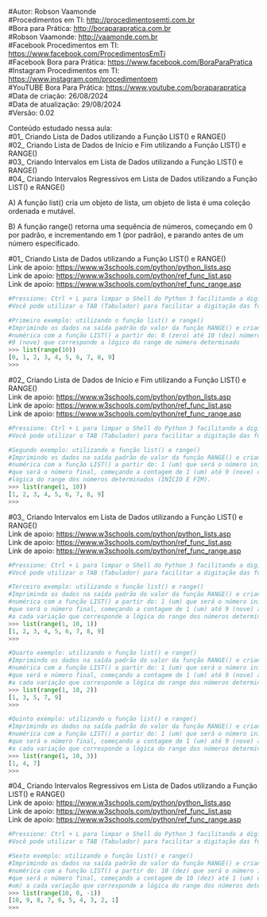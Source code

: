 #Autor: Robson Vaamonde<br>
#Procedimentos em TI: http://procedimentosemti.com.br<br>
#Bora para Prática: http://boraparapratica.com.br<br>
#Robson Vaamonde: http://vaamonde.com.br<br>
#Facebook Procedimentos em TI: https://www.facebook.com/ProcedimentosEmTi<br>
#Facebook Bora para Prática: https://www.facebook.com/BoraParaPratica<br>
#Instagram Procedimentos em TI: https://www.instagram.com/procedimentoem<br>
#YouTUBE Bora Para Prática: https://www.youtube.com/boraparapratica<br>
#Data de criação: 26/08/2024<br>
#Data de atualização: 29/08/2024<br>
#Versão: 0.02<br>

Conteúdo estudado nessa aula:<br>
#01_ Criando Lista de Dados utilizando a Função LIST() e RANGE()<br>
#02_ Criando Lista de Dados de Início e Fim utilizando a Função LIST() e RANGE()<br>
#03_ Criando Intervalos em Lista de Dados utilizando a Função LIST() e RANGE()<br>
#04_ Criando Intervalos Regressivos em Lista de Dados utilizando a Função LIST() e RANGE()<br>

A) A função list() cria um objeto de lista, um objeto de lista é uma coleção ordenada e mutável.

B) A função range() retorna uma sequência de números, começando em 0 por padrão, e incrementando em 1 (por padrão), e parando antes de um número especificado.

#01_ Criando Lista de Dados utilizando a Função LIST() e RANGE()<br>
Link de apoio: https://www.w3schools.com/python/python_lists.asp<br>
Link de apoio: https://www.w3schools.com/python/ref_func_list.asp<br>
Link de apoio: https://www.w3schools.com/python/ref_func_range.asp
```python
#Pressione: Ctrl + L para limpar o Shell do Python 3 facilitando a digitação
#Você pode utilizar o TAB (Tabulador) para facilitar a digitação das funções

#Primeiro exemplo: utilizando o função list() e range()
#Imprimindo os dados na saída padrão do valor da função RANGE() e criando uma sequência
#numérica com a função LIST() a partir do: 0 (zero) até 10 (dez) números finalizando no 
#9 (nove) que corresponde a lógico do range de número determinado
>>> list(range(10))
[0, 1, 2, 3, 4, 5, 6, 7, 8, 9]
>>>
```

#02_ Criando Lista de Dados de Início e Fim utilizando a Função LIST() e RANGE()<br>
Link de apoio: https://www.w3schools.com/python/python_lists.asp<br>
Link de apoio: https://www.w3schools.com/python/ref_func_list.asp<br>
Link de apoio: https://www.w3schools.com/python/ref_func_range.asp
```python
#Pressione: Ctrl + L para limpar o Shell do Python 3 facilitando a digitação
#Você pode utilizar o TAB (Tabulador) para facilitar a digitação das funções

#Segundo exemplo: utilizando o função list() e range()
#Imprimindo os dados na saída padrão do valor da função RANGE() e criando uma sequência
#numérica com a função LIST() a partir do: 1 (um) que será o número inicial até o 10 (dez)
#que será o número final, começando a contagem de 1 (um) até 9 (nove) que corresponde a 
#lógica do range dos números determinados (INÍCIO E FIM).
>>> list(range(1, 10))
[1, 2, 3, 4, 5, 6, 7, 8, 9]
>>>
```

#03_ Criando Intervalos em Lista de Dados utilizando a Função LIST() e RANGE()<br>
Link de apoio: https://www.w3schools.com/python/python_lists.asp<br>
Link de apoio: https://www.w3schools.com/python/ref_func_list.asp<br>
Link de apoio: https://www.w3schools.com/python/ref_func_range.asp
```python
#Pressione: Ctrl + L para limpar o Shell do Python 3 facilitando a digitação
#Você pode utilizar o TAB (Tabulador) para facilitar a digitação das funções

#Terceiro exemplo: utilizando o função list() e range()
#Imprimindo os dados na saída padrão do valor da função RANGE() e criando uma sequência
#numérica com a função LIST() a partir do: 1 (um) que será o número inicial até o 10 (dez)
#que será o número final, começando a contagem de 1 (um) até 9 (nove) adicionando 1 (um)
#a cada variação que corresponde a lógica do range dos números determinados (INÍCIO E FIM).
>>> list(range(1, 10, 1))
[1, 2, 3, 4, 5, 6, 7, 8, 9]
>>> 

#Quarto exemplo: utilizando o função list() e range()
#Imprimindo os dados na saída padrão do valor da função RANGE() e criando uma sequência
#numérica com a função LIST() a partir do: 1 (um) que será o número inicial até o 10 (dez)
#que será o número final, começando a contagem de 1 (um) até 9 (nove) adicionando 2 (dois)
#a cada variação que corresponde a lógica do range dos números determinados (INÍCIO E FIM).
>>> list(range(1, 10, 2))
[1, 3, 5, 7, 9]
>>>

#Quinto exemplo: utilizando o função list() e range()
#Imprimindo os dados na saída padrão do valor da função RANGE() e criando uma sequência
#numérica com a função LIST() a partir do: 1 (um) que será o número inicial até o 10 (dez)
#que será o número final, começando a contagem de 1 (um) até 9 (nove) adicionando 3 (três)
#a cada variação que corresponde a lógica do range dos números determinados (INÍCIO E FIM).
>>> list(range(1, 10, 3))
[1, 4, 7]
>>>
```

#04_ Criando Intervalos Regressivos em Lista de Dados utilizando a Função LIST() e RANGE()<br>
Link de apoio: https://www.w3schools.com/python/python_lists.asp<br>
Link de apoio: https://www.w3schools.com/python/ref_func_list.asp<br>
Link de apoio: https://www.w3schools.com/python/ref_func_range.asp
```python
#Pressione: Ctrl + L para limpar o Shell do Python 3 facilitando a digitação
#Você pode utilizar o TAB (Tabulador) para facilitar a digitação das funções

#Sexto exemplo: utilizando o função list() e range()
#Imprimindo os dados na saída padrão do valor da função RANGE() e criando uma sequência
#numérica com a função LIST() a partir do: 10 (dez) que será o número inicial até o 0 (zero)
#que será o número final, começando a contagem de 10 (dez) até 1 (um) e subtraindo -1 (menos
#um) a cada variação que corresponde a lógica do range dos números determinados (INÍCIO E FIM).
>>> list(range(10, 0, -1))
[10, 9, 8, 7, 6, 5, 4, 3, 2, 1]
>>>
```